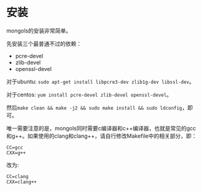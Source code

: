 # 安装

mongols的安装非常简单。

先安装三个最普通不过的依赖：
- pcre-devel
- zlib-devel
- openssl-devel

对于ubuntu: `sudo apt-get install libpcre3-dev zlib1g-dev libssl-dev`。

对于centos: `yum install pcre-devel zlib-devel openssl-devel`。

然后`make clean && make -j2 && sudo make install && sudo ldconfig`，即可。

唯一需要注意的是，mongols同时需要c编译器和c++编译器，也就是常见的gcc和g++。如果使用的clang和clang++，请自行修改Makefile中的相关部分，即：

```
CC=gcc
CXX=g++

```

改为:

```
CC=clang
CXX=clang++

```
